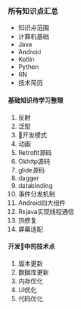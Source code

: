 ### 所有知识点汇总

* 知识点范围
* 计算机基础
* Java
* Android
* Kotlin
* Python
* RN
* 技术简历

#### 基础知识待学习整理


1. 反射
2. 泛型
3. 开发模式
4. 动画
5. Retrofit源码
6. Okhttp源码
7. glide源码
8. dagger
9. databinding
10. 事件分发机制
11. Android四大组件
12. Rxjava实现线程通信
13. 热修复
14. 屏幕适配

#### 开发中的技术点
1. 版本更新
2. 数据库更新
3. 内存优化
4. UI优化
5. 代码优化